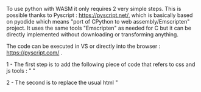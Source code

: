 To use python with WASM it only requires 2 very simple steps.
This is possible thanks to Pyscript : https://pyscript.net/, which is basically based on pyodide which means "port of CPython to web assembly/Emscripten" project.
It uses the same tools "Emscripten" as needed for C but it can be directly implemented without downloading or transforming anything.

The code can be executed in VS or directly into the browser : https://pyscript.com/ .

1 - The first step is to add the following piece of code that refers to css and js tools : 
    "<link rel="stylesheet" href="https://pyscript.net/latest/pyscript.css" />
    <script defer src="https://pyscript.net/latest/pyscript.js"></script>"

2 - The second is to replace the usual html "<script>" by "<py-script>".
